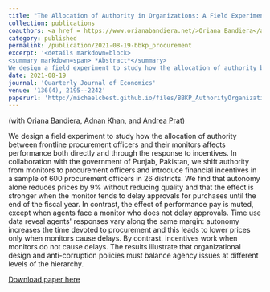 ```yaml
---
title: "The Allocation of Authority in Organizations: A Field Experiment with Bureaucrats"
collection: publications
coauthors: <a href = https://www.orianabandiera.net/>Oriana Bandiera</a>, <a href = https://adnanqkhan.com/>Adnan Khan</a>, and <a href = https://www.columbia.edu/~ap3116/>Andrea Prat</a>
category: published
permalink: /publication/2021-08-19-bbkp_procurement
excerpt: '<details markdown=block>
<summary markdown=span> *Abstract*</summary> 
We design a field experiment to study how the allocation of authority between frontline procurement officers and their monitors affects performance both directly and through the response to incentives. In collaboration with the government of Punjab, Pakistan, we shift authority from monitors to procurement officers and introduce financial incentives in a sample of 600 procurement officers in 26 districts. We find that autonomy alone reduces prices by 9% without reducing quality and that the effect is stronger when the monitor tends to delay approvals for purchases until the end of the fiscal year. In contrast, the effect of performance pay is muted, except when agents face a monitor who does not delay approvals. Time use data reveal agents&apos; responses vary along the same margin: autonomy increases the time devoted to procurement and this leads to lower prices only when monitors cause delays. By contrast, incentives work when monitors do not cause delays. The results illustrate that organizational design and anti-corruption policies must balance agency issues at different levels of the hierarchy.'
date: 2021-08-19
journal: 'Quarterly Journal of Economics'
venue: '136(4), 2195--2242'
paperurl: 'http://michaelcbest.github.io/files/BBKP_AuthorityOrganizations_FinalManuscript_WithAppendix.pdf'
---
```

(with [Oriana Bandiera](https://www.orianabandiera.net/), [Adnan Khan](https://adnanqkhan.com/), and [Andrea Prat](https://www.columbia.edu/~ap3116/))

 
We design a field experiment to study how the allocation of authority between frontline procurement officers and their monitors affects performance both directly and through the response to incentives. In collaboration with the government of Punjab, Pakistan, we shift authority from monitors to procurement officers and introduce financial incentives in a sample of 600 procurement officers in 26 districts. We find that autonomy alone reduces prices by 9% without reducing quality and that the effect is stronger when the monitor tends to delay approvals for purchases until the end of the fiscal year. In contrast, the effect of performance pay is muted, except when agents face a monitor who does not delay approvals. Time use data reveal agents&apos; responses vary along the same margin: autonomy increases the time devoted to procurement and this leads to lower prices only when monitors cause delays. By contrast, incentives work when monitors do not cause delays. The results illustrate that organizational design and anti-corruption policies must balance agency issues at different levels of the hierarchy.

[Download paper here](http://michaelcbest.github.io/files/BBKP_AuthorityOrganizations_FinalManuscript_WithAppendix.pdf)
